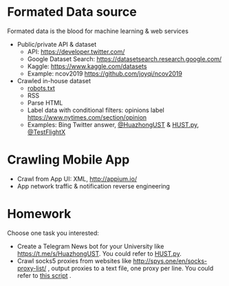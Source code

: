 
# Formated Data source

Formated data is the blood for machine learning & web services

* Public/private API & dataset
    * API: https://developer.twitter.com/
    * Google Dataset Search: https://datasetsearch.research.google.com/
    * Kaggle: https://www.kaggle.com/datasets
    * Example: ncov2019 https://github.com/joyqi/ncov2019
* Crawled in-house dataset
    * [robots.txt](https://en.wikipedia.org/wiki/Robots_exclusion_standard)
    * RSS
    * Parse HTML
    * Label data with conditional filters: opinions label https://www.nytimes.com/section/opinion
    * Examples: Bing Twitter answer, [@HuazhongUST](https://twitter.com/huazhongust) & 
 [HUST.py](https://bitbucket.org/liruqi/social/src/master/tools/getAccountLocation/spider/HUST.py), [@TestFlightX](https://twitter.com/testflightx)

# Crawling Mobile App
* Crawl from App UI: XML, http://appium.io/
* App network traffic & notification reverse engineering

# Homework
Choose one task you interested:

* Create a Telegram News bot for your University like https://t.me/s/HuazhongUST. You could refer to [HUST.py](https://bitbucket.org/liruqi/social/src/master/tools/getAccountLocation/spider/HUST.py).
* Crawl socks5 proxies from websites like http://spys.one/en/socks-proxy-list/ , output proxies to a text file, one proxy per line. You could refer to [this script](https://bitbucket.org/liruqi/mumevpn.com/src/master/socks_check.sh) .
